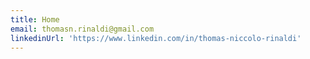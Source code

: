 ```yaml
---
title: Home
email: thomasn.rinaldi@gmail.com
linkedinUrl: 'https://www.linkedin.com/in/thomas-niccolo-rinaldi'
---
```



